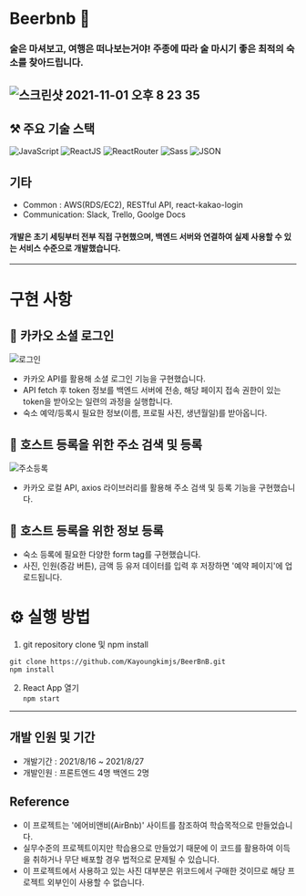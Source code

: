 # Beerbnb 🍻
### 술은 마셔보고, 여행은 떠나보는거야! 주종에 따라 술 마시기 좋은 최적의 숙소를 찾아드립니다.
![스크린샷 2021-11-01 오후 8 23 35](https://user-images.githubusercontent.com/83155239/139664694-135198c8-1c75-4cb8-b4fb-05fb8a7ddfb4.png)
---
## ⚒ 주요 기술 스택 
<img alt="JavaScript" src ="https://img.shields.io/badge/JavaScript-F7DF1E.svg?&style=for-the-badge&logo=JavaScript&logoColor=white"/>   <img alt="ReactJS" src ="https://img.shields.io/badge/React-61DAFB.svg?&style=for-the-badge&logo=React&logoColor=white"/>   <img alt="ReactRouter" src ="https://img.shields.io/badge/React Router-CA4245.svg?&style=for-the-badge&logo=React Router&logoColor=white"/>   <img alt="Sass" src ="https://img.shields.io/badge/Sass-CC6699.svg?&style=for-the-badge&logo=Sass&logoColor=white"/>   <img alt="JSON" src ="https://img.shields.io/badge/JSON-000000.svg?&style=for-the-badge&logo=JSON&logoColor=white"/>

## 기타 
- Common : AWS(RDS/EC2), RESTful API, react-kakao-login
- Communication: Slack, Trello, Goolge Docs

#### 개발은 초기 세팅부터 전부 직접 구현했으며, 백엔드 서버와 연결하여 실제 사용할 수 있는 서비스 수준으로 개발했습니다.
---
# 구현 사항
## 📌 카카오 소셜 로그인
![로그인](https://user-images.githubusercontent.com/83155239/139666738-738a8aec-d944-421e-bd01-1d94a62656b1.gif)
- 카카오 API를 활용해 소셜 로그인 기능을 구현했습니다.
- API fetch 후 token 정보를 백엔드 서버에 전송, 해당 페이지 접속 권한이 있는 token을 받아오는 일련의 과정을 실행합니다.
- 숙소 예약/등록시 필요한 정보(이름, 프로필 사진, 생년월일)를 받아옵니다.
## 📌 호스트 등록을 위한 주소 검색 및 등록
![주소등록](https://user-images.githubusercontent.com/83155239/139666746-82961f2f-fbfc-48f4-84ba-b80f5160855d.gif)
- 카카오 로컬 API, axios 라이브러리를 활용해 주소 검색 및 등록 기능을 구현했습니다.
## 📌 호스트 등록을 위한 정보 등록
- 숙소 등록에 필요한 다양한 form tag를 구현했습니다. 
- 사진, 인원(증감 버튼), 금액 등 유저 데이터를 입력 후 저장하면 '예약 페이지'에 업로드됩니다.

# ⚙️ 실행 방법
1. git repository clone 및 npm install <br />

`git clone https://github.com/Kayoungkimjs/BeerBnB.git` <br />
`npm install`

2. React App 열기 <br />
`npm start` 
---
## 개발 인원 및 기간
- 개발기간 : 2021/8/16 ~ 2021/8/27
- 개발인원 : 프론트엔드 4명 백엔드 2명

## Reference
- 이 프로젝트는 '에어비앤비(AirBnb)' 사이트를 참조하여 학습목적으로 만들었습니다.
- 실무수준의 프로젝트이지만 학습용으로 만들었기 때문에 이 코드를 활용하여 이득을 취하거나 무단 배포할 경우 법적으로 문제될 수 있습니다.
- 이 프로젝트에서 사용하고 있는 사진 대부분은 위코드에서 구매한 것이므로 해당 프로젝트 외부인이 사용할 수 없습니다.

